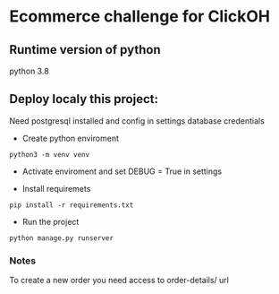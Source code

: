 # Ecommerce challenge for ClickOH

## Runtime version of python

python 3.8

## Deploy localy this project:

Need postgresql installed and config in settings database credentials

- Create python enviroment

```python3 -m venv venv```

- Activate enviroment and set DEBUG = True in settings

- Install requiremets

```pip install -r requirements.txt```


- Run the project

```python manage.py runserver```


### Notes

To create a new order you need access to order-details/ url
